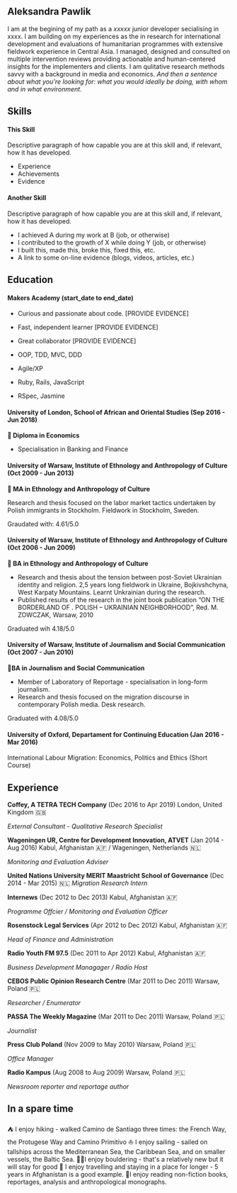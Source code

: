 ## Aleksandra Pawlik 

I am at the begining of my path as a _xxxxx_ junior developer secialising in xxxx. I am building on my experiences as the in research for international development and evaluations of humanitarian programmes with extensive fieldwork experience in Central Asia. I managed, designed and consulted on multiple intervention reviews providing actionable and human-centered insights for the implementers and clients. I am qulitative research methods savvy with a background in media and economics. _And then a sentence about what you're looking for: what you would ideally be doing, with whom and in what environment._

## Skills

#### This Skill

Descriptive paragraph of how capable you are at this skill and, if relevant, how it has developed.

- Experience
- Achievements
- Evidence

#### Another Skill

Descriptive paragraph of how capable you are at this skill and, if relevant, how it has developed.

- I achieved A during my work at B (job, or otherwise)
- I contributed to the growth of X while doing Y (job, or otherwise)
- I built this, made this, broke this, fixed this, etc.
- A link to some on-line evidence (blogs, videos, articles, etc.)

## Education

#### Makers Academy (start_date to end_date)

- Curious and passionate about code. [PROVIDE EVIDENCE]
- Fast, independent learner [PROVIDE EVIDENCE]
- Great collaborator [PROVIDE EVIDENCE]

- OOP, TDD, MVC, DDD
- Agile/XP
- Ruby, Rails, JavaScript
- RSpec, Jasmine

#### University of London, School of African and Oriental Studies (Sep 2016 - Jun 2018)
**:scroll: Diploma in Economics**
* Specialisation in Banking and Finance

#### University of Warsaw, Institute of Ethnology and Anthropology of Culture (Oct 2009 - Jun 2013)
**:scroll: MA in Ethnology and Anthropology of Culture**

Research and thesis focused on the labor market tactics undertaken by Polish immigrants in Stockholm. Fieldwork in Stockholm, Sweden. 

Graudated with: 4.61/5.0

#### University of Warsaw, Institute of Ethnology and Anthropology of Culture (Oct 2006 - Jun 2009)
**:scroll: BA in Ethnology and Anthropology of Culture** 

* Research and thesis about the tension between post-Soviet Ukrainian identity and religion. 2,5 years long fieldwork in Ukraine, Bojkivshchyna, West Karpaty Mountains. Learnt Unkrainian during the research. 
* Published results of the research in the joint book publication “ON THE BORDERLAND OF <NEW EUROPE>. POLISH – UKRAINIAN NEIGHBORHOOD”, Red. M. ZOWCZAK, Warsaw, 2010

Graduated wih 4.18/5.0 

#### University of Warsaw, Institute of Journalism and Social Communication (Oct 2007 - Jun 2010) 
**:scroll:BA in Journalism and Social Communication**
* Member of Laboratory of Reportage - specialisation in long-form journalism.
* Research and thesis focused on the migration discourse in contemporary Polish media. Desk research.

Graduated with 4.08/5.0

#### University of Oxford, Departament for Continuing Education (Jan 2016 - Mar 2016)

International Labour Migration: Economics, Politics and Ethics (Short Course)

## Experience

**Coffey, A TETRA TECH Company** (Dec 2016 to Apr 2019) London, United Kingdom :uk:

*External Consultant - Qualitative Research Specialist*  

**Wageningen UR, Centre for Development Innovation, ATVET** (Jan 2014 - Aug 2016) Kabul, Afghanistan :afghanistan: / Wageningen, Netherlands :netherlands:

*Monitoring and Evaluation Adviser*  

**United Nations University MERIT Maastricht School of Governance** (Dec 2014 - Mar 2015) :netherlands:
*Migration Research Intern*

**Internews** (Dec 2012 to Dec 2013) Kabul, Afghanistan :afghanistan:

*Programme Offcier / Monitoring and Evaluation Officer*

**Rosenstock Legal Services** (Apr 2012 to Dec 2012) Kabul, Afghanistan :afghanistan:

*Head of Finance and Administration*

**Radio Youth FM 97.5** (Dec 2011 to Apr 2012) Kabul, Afghanistan :afghanistan:

*Business Development Managager / Radio Host*

**CEBOS Public Opinion Research Centre** (Mar 2011 to Dec 2011) Warsaw, Poland :poland:

*Researcher / Enumerator*

**PASSA The Weekly Magazine** (Mar 2011 to Dec 2011) Warsaw, Poland :poland:

*Journalist*

**Press Club Poland** (Nov 2009 to May 2010) Warsaw, Poland :poland:

*Office Manager*

**Radio Kampus** (Aug 2008 to Aug 2009) Warsaw, Poland :poland:

*Newsroom reporter and reportage author*

## In a spare time
:tent: I enjoy hiking - walked Camino de Santiago three times: the French Way, the Protugese Way and Camino Primitivo
:sailboat: I enjoy sailing - sailed on tallships across the Mediterranean Sea, the Caribbean Sea, and on smaller vessels, the Baltic Sea. 
🧗‍♀️I enjoy bouldering - that's a relatively new but it will stay for good
:baggage_claim: I enjoy travelling and staying in a place for longer - 5 years in Afghanistan is a good example. 
:green_book:I enjoy reading non-fiction books, reportages, analysis and anthropological monographs. 

